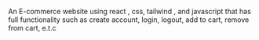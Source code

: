 An E-commerce website using react , css, tailwind , and javascript  that has full functionality such as create account, login, logout, add to cart, remove from cart, e.t.c 
